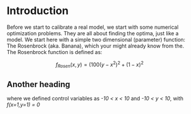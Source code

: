 <script type="text/javascript" src="https://cdn.mathjax.org/mathjax/latest/MathJax.js?config=TeX-AMS_HTML"></script>
# Introduction

Before we start to calibrate a real model, we start with some numerical optimization problems. They are all about finding the optima, just like a model. 
We start here with a simple two dimensional (parameter) function: The Rosenbrock (aka. Banana), which your might already know from the. 
The Rosenbrock function is defined as:

$$f_{Rosen}(x,y) = (100(y - x^2)^2 + (1-x)^2$$ 

## Another heading
where we defined control variables as  *-10 < x < 10* and *-10 < y < 10*, with *f(x=1,y=1) = 0* 
